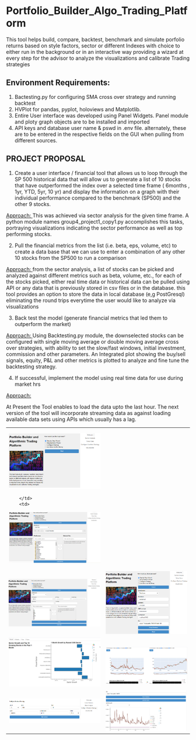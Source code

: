 # Portfolio_Builder_Algo_Trading_Platform
This tool helps build, compare, backtest, benchmark and simulate porfolio returns based on style factors, sector or different Indexes with choice to either run in the background or in an interactive way providing a wizard at every step for the advisor to analyze the visualizations and calibrate Trading strategies

## Environment Requirements:
1. Bactesting.py for configuring SMA cross over strategy and running backtest
2. HVPlot for pandas, pyplot, holoviews and Matplotlib.
3. Entire User interface was developed using Panel Widgets. Panel module and ploty graph objects are to be installed and imported
4. API keys and database user name & pswd in .env file. alternately, these are to be entered in the respective fields on the GUI when pulling from different sources. 

## PROJECT PROPOSAL

1. Create a user interface / financial tool that allows us to loop through the SP 500 historical data that will allow us to generate a list of 10 stocks that have outperformed the index over a selected time frame ( 6months , 1yr, YTD, 5yr, 10 yr) and display the information on a graph with their individual performance compared to the benchmark (SP500) and the other 9 stocks. <br>

<u> Approach: </u> This was achieved via sector analysis for the given time frame. A python module names group4_project1_copy1.py accomplishes this tasks,
portraying visualizations indicating the sector performance as well as top performing stocks.<br>

2. Pull the financial metrics from the list (i.e. beta, eps, volume, etc)  to create a data base that we can use to enter a combination of any other 10 stocks from the SP500 to run a comparison<br>

<u> Approach: </u> from the sector analysis, a list of stocks can be picked and analyzed against different metrics such as beta, volume, etc., 
for each of the stocks picked, either real time data or historical data can be pulled using API or any data that is previously stored in csv files or in the database. this tool provides an option to store the data in local database (e,g PostGresql) eliminating the round trips everytime the user would like to analyze via visualizations<br>

3. Back test the model (generate financial metrics that led them to outperform the market)<br>

<u> Approach: </u> Using Backtesting.py module, the downselected stocks can be configured with single moving average or double moving average cross over strategies, with ability to set the slow/fast windows, initial investment, commission and other parameters. An Integrated plot showing the buy/sell signals, equity, P&L and other metrics is plotted to analyze and fine tune the backtesting strategy.<br>

4. If successful, implement the model using real time data for use during market hrs<br>

<u> Approach: </u> 

At Present the Tool enables to load the data upto the last hour. The next version of the tool will incorporate streaming data as against loading available data sets using APIs which usually has a lag.  <br>

<table>
	<tr>
		<td> 

![Initializer](/Resources/images/initializer.PNG) 

		</td> 
		<td> 
![Load Datafiles](/Resources/images/load_local_files.PNG)  
		</td> 
	</tr>
	<tr>
		<td>
![load API Data](/Resources/images/load_api_data.PNG)  
		</td> 
		<td>
![load Database](/Resources/images/load_database.PNG)   
		</td> 
	</tr>
	<tr>
		<td>
![Sector Analysis](/Resources/images/sector_analysis.PNG)   
		</td> 
		<td>	
![side by Side stock analysis](/Resources/images/side_by_side.PNG)  
		</td> 
	</tr>
	<tr>
		<td>
![configure BackTest](/Resources/images/configure_backtest.PNG)   
		</td> 
		<td> 
![create custom visualizations](/Resources/images/dynamic_plot_gen.PNG) 
		</td> 
	</tr>
</table>
